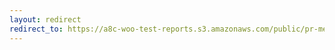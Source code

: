 ```yaml
---
layout: redirect
redirect_to: https://a8c-woo-test-reports.s3.amazonaws.com/public/pr-merge/45393/api/index.html
---
```

